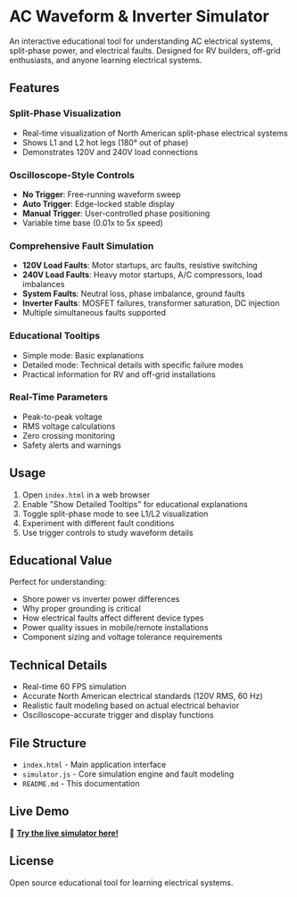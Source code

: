 # AC Waveform & Inverter Simulator

An interactive educational tool for understanding AC electrical systems, split-phase power, and electrical faults. Designed for RV builders, off-grid enthusiasts, and anyone learning electrical systems.

## Features

### Split-Phase Visualization
- Real-time visualization of North American split-phase electrical systems
- Shows L1 and L2 hot legs (180° out of phase)
- Demonstrates 120V and 240V load connections

### Oscilloscope-Style Controls
- **No Trigger**: Free-running waveform sweep
- **Auto Trigger**: Edge-locked stable display
- **Manual Trigger**: User-controlled phase positioning
- Variable time base (0.01x to 5x speed)

### Comprehensive Fault Simulation
- **120V Load Faults**: Motor startups, arc faults, resistive switching
- **240V Load Faults**: Heavy motor startups, A/C compressors, load imbalances
- **System Faults**: Neutral loss, phase imbalance, ground faults
- **Inverter Faults**: MOSFET failures, transformer saturation, DC injection
- Multiple simultaneous faults supported

### Educational Tooltips
- Simple mode: Basic explanations
- Detailed mode: Technical details with specific failure modes
- Practical information for RV and off-grid installations

### Real-Time Parameters
- Peak-to-peak voltage
- RMS voltage calculations
- Zero crossing monitoring
- Safety alerts and warnings

## Usage

1. Open `index.html` in a web browser
2. Enable "Show Detailed Tooltips" for educational explanations
3. Toggle split-phase mode to see L1/L2 visualization
4. Experiment with different fault conditions
5. Use trigger controls to study waveform details

## Educational Value

Perfect for understanding:
- Shore power vs inverter power differences
- Why proper grounding is critical
- How electrical faults affect different device types
- Power quality issues in mobile/remote installations
- Component sizing and voltage tolerance requirements

## Technical Details

- Real-time 60 FPS simulation
- Accurate North American electrical standards (120V RMS, 60 Hz)
- Realistic fault modeling based on actual electrical behavior
- Oscilloscope-accurate trigger and display functions

## File Structure

- `index.html` - Main application interface
- `simulator.js` - Core simulation engine and fault modeling
- `README.md` - This documentation

## Live Demo

🚀 **[Try the live simulator here!](https://aaronsb.github.io/split-phase/)**

## License

Open source educational tool for learning electrical systems.